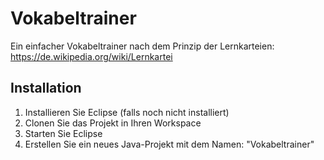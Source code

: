 # Vokabeltrainer
Ein einfacher Vokabeltrainer nach dem Prinzip der Lernkarteien: https://de.wikipedia.org/wiki/Lernkartei

## Installation
1. Installieren Sie Eclipse (falls noch nicht installiert)
2. Clonen Sie das Projekt in Ihren Workspace
3. Starten Sie Eclipse
4. Erstellen Sie ein neues Java-Projekt mit dem Namen: "Vokabeltrainer"


